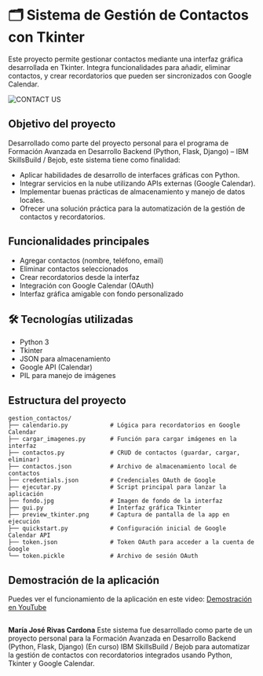 # 🗂️ Sistema de Gestión de Contactos con Tkinter

Este proyecto permite gestionar contactos mediante una interfaz gráfica desarrollada en Tkinter. Integra funcionalidades para añadir, eliminar contactos, y crear recordatorios que pueden ser sincronizados con Google Calendar.

![CONTACT US](https://github.com/user-attachments/assets/7dd2e1ab-c8dd-4c72-b7ca-0fe5b22f1b25)

## Objetivo del proyecto
Desarrollado como parte del proyecto personal para el programa de Formación Avanzada en Desarrollo Backend (Python, Flask, Django) – IBM SkillsBuild / Bejob, este sistema tiene como finalidad:
- Aplicar habilidades de desarrollo de interfaces gráficas con Python.
- Integrar servicios en la nube utilizando APIs externas (Google Calendar).
- Implementar buenas prácticas de almacenamiento y manejo de datos locales.
- Ofrecer una solución práctica para la automatización de la gestión de contactos y recordatorios.

##  Funcionalidades principales

-  Agregar contactos (nombre, teléfono, email)
-  Eliminar contactos seleccionados
-  Crear recordatorios desde la interfaz
-  Integración con Google Calendar (OAuth)
-  Interfaz gráfica amigable con fondo personalizado


## 🛠️ Tecnologías utilizadas

- Python 3
- Tkinter
- JSON para almacenamiento
- Google API (Calendar)
- PIL para manejo de imágenes


##  Estructura del proyecto
```
gestion_contactos/
├── calendario.py            # Lógica para recordatorios en Google Calendar
├── cargar_imagenes.py       # Función para cargar imágenes en la interfaz
├── contactos.py             # CRUD de contactos (guardar, cargar, eliminar)
├── contactos.json           # Archivo de almacenamiento local de contactos
├── credentials.json         # Credenciales OAuth de Google
├── ejecutar.py              # Script principal para lanzar la aplicación
├── fondo.jpg                # Imagen de fondo de la interfaz
├── gui.py                   # Interfaz gráfica Tkinter
├── preview_tkinter.png      # Captura de pantalla de la app en ejecución
├── quickstart.py            # Configuración inicial de Google Calendar API
├── token.json               # Token OAuth para acceder a la cuenta de Google
└── token.pickle             # Archivo de sesión OAuth
```

## Demostración de la aplicación

Puedes ver el funcionamiento de la aplicación en este video: [Demostración en YouTube](https://youtu.be/y9etWK2sf7o)


##
**María José Rivas Cardona**
Este sistema fue desarrollado como parte de un proyecto personal para la Formación Avanzada en Desarrollo Backend (Python, Flask, Django) (En curso) IBM SkillsBuild / Bejob para automatizar la gestión de contactos con recordatorios integrados usando Python, Tkinter y Google Calendar.

